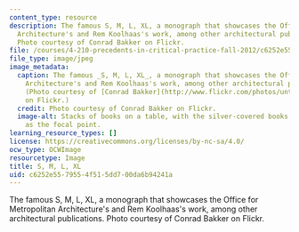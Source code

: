 ```yaml
---
content_type: resource
description: The famous S, M, L, XL, a monograph that showcases the Office for Metropolitan
  Architecture's and Rem Koolhaas's work, among other architectural publications.
  Photo courtesy of Conrad Bakker on Flickr.
file: /courses/4-210-precedents-in-critical-practice-fall-2012/c6252e5579554f515dd700da6b94241a_4-210f12.jpg
file_type: image/jpeg
image_metadata:
  caption: The famous _S, M, L, XL_, a monograph that showcases the Office for Metropolitan
    Architecture's and Rem Koolhaas's work, among other architectural publications.
    (Photo courtesy of [Conrad Bakker](http://www.flickr.com/photos/untitledprojects/1561975404/)
    on Flickr.)
  credit: Photo courtesy of Conrad Bakker on Flickr.
  image-alt: Stacks of books on a table, with the silver-covered books with blue lettering
    as the focal point.
learning_resource_types: []
license: https://creativecommons.org/licenses/by-nc-sa/4.0/
ocw_type: OCWImage
resourcetype: Image
title: S, M, L, XL
uid: c6252e55-7955-4f51-5dd7-00da6b94241a
---
```

The famous S, M, L, XL, a monograph that showcases the Office for Metropolitan Architecture's and Rem Koolhaas's work, among other architectural publications. Photo courtesy of Conrad Bakker on Flickr.